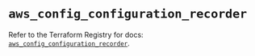 # `aws_config_configuration_recorder`

Refer to the Terraform Registry for docs: [`aws_config_configuration_recorder`](https://registry.terraform.io/providers/hashicorp/aws/5.94.1/docs/resources/config_configuration_recorder).
